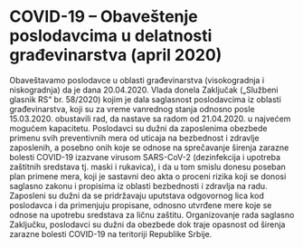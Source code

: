 # COVID-19 – Obaveštenje poslodavcima u delatnosti građevinarstva (april 2020)

Obaveštavamo poslodavce u oblasti građevinarstva (visokogradnja i niskogradnja) da je dana 20.04.2020. Vlada donela Zaključak („Službeni glasnik RS“ br. 58/2020) kojim je dala saglasnost poslodavcima iz oblasti građevinarstva, koji su za vreme vanrednog stanja odnosno posle 15.03.2020. obustavili rad, da nastave sa radom od 21.04.2020. u najvećem mogućem kapacitetu.
Poslodavci su dužni da zaposlenima obezbede primenu svih preventivnih mera od uticaja na bezbednost i zdravlje zaposlenih, a posebno onih koje se odnose na sprečavanje širenja zarazne bolesti COVID-19 izazvane virusom SARS-CoV-2 (dezinfekcija i upotreba zaštitnih sredstava tj. maski i rukavica), i da u tom smislu donesu poseban plan primene mera, koji je sastavni deo akta o proceni rizika koji se donosi saglasno zakonu i propisima iz oblasti bezbednosti i zdravlja na radu.
Zaposleni su dužni da se pridržavaju uputstava odgovornog lica kod poslodavca i da primenjuju propisane, odnosno utvrđene mere koje se odnose na upotrebu sredstava za ličnu zaštitu.
Organizovanje rada saglasno Zaključku, poslodavci su dužni da obezbede dok traje opasnost od širenja zarazne bolesti COVID-19 na teritoriji Republike Srbije.
